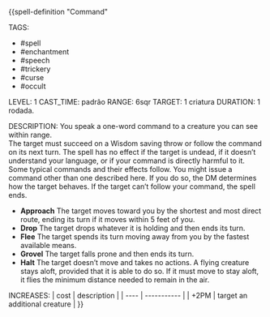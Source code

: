 {{spell-definition "Command"

TAGS:
- #spell
- #enchantment
- #speech
- #trickery
- #curse
- #occult

LEVEL: 1
CAST_TIME: padrão
RANGE: 6sqr
TARGET: 1 criatura
DURATION: 1 rodada.

DESCRIPTION:
You speak a one-word command to a creature you can see within range.  
The target must succeed on a Wisdom saving throw or follow the command on its next turn. The spell has no effect if the target is undead, if it doesn’t understand your language, or if your command is directly harmful to it. Some typical commands and their effects follow. You might issue a command other than one described here. If you do so, the DM determines how the target behaves. If the target can’t follow your command, the spell ends.  
- **Approach** The target moves toward you by the shortest and most direct route, ending its turn if it moves within 5 feet of you.  
- **Drop** The target drops whatever it is holding and then ends its turn.  
- **Flee** The target spends its turn moving away from you by the fastest available means.  
- **Grovel** The target falls prone and then ends its turn.  
- **Halt** The target doesn’t move and takes no actions. A flying creature stays aloft, provided that it is able to do so. If it must move to stay aloft, it flies the minimum distance needed to remain in the air. 

INCREASES:
| cost | description |
| ---- | ----------- |
| +2PM | target an additional creature |
}}
